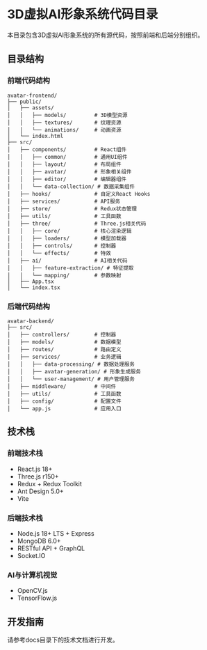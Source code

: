 # 3D虚拟AI形象系统代码目录

本目录包含3D虚拟AI形象系统的所有源代码，按照前端和后端分别组织。

## 目录结构

### 前端代码结构

```
avatar-frontend/
├── public/
│   ├── assets/
│   │   ├── models/         # 3D模型资源
│   │   ├── textures/       # 纹理资源
│   │   └── animations/     # 动画资源
│   └── index.html
├── src/
│   ├── components/         # React组件
│   │   ├── common/         # 通用UI组件
│   │   ├── layout/         # 布局组件
│   │   ├── avatar/         # 形象相关组件
│   │   ├── editor/         # 编辑器组件
│   │   └── data-collection/ # 数据采集组件
│   ├── hooks/              # 自定义React Hooks
│   ├── services/           # API服务
│   ├── store/              # Redux状态管理
│   ├── utils/              # 工具函数
│   ├── three/              # Three.js相关代码
│   │   ├── core/           # 核心渲染逻辑
│   │   ├── loaders/        # 模型加载器
│   │   ├── controls/       # 控制器
│   │   └── effects/        # 特效
│   ├── ai/                 # AI相关代码
│   │   ├── feature-extraction/ # 特征提取
│   │   └── mapping/        # 参数映射
│   ├── App.tsx
│   └── index.tsx
```

### 后端代码结构

```
avatar-backend/
├── src/
│   ├── controllers/        # 控制器
│   ├── models/             # 数据模型
│   ├── routes/             # 路由定义
│   ├── services/           # 业务逻辑
│   │   ├── data-processing/ # 数据处理服务
│   │   ├── avatar-generation/ # 形象生成服务
│   │   └── user-management/ # 用户管理服务
│   ├── middleware/         # 中间件
│   ├── utils/              # 工具函数
│   ├── config/             # 配置文件
│   └── app.js              # 应用入口
```

## 技术栈

### 前端技术栈
- React.js 18+
- Three.js r150+
- Redux + Redux Toolkit
- Ant Design 5.0+
- Vite

### 后端技术栈
- Node.js 18+ LTS + Express
- MongoDB 6.0+
- RESTful API + GraphQL
- Socket.IO

### AI与计算机视觉
- OpenCV.js
- TensorFlow.js

## 开发指南

请参考docs目录下的技术文档进行开发。
